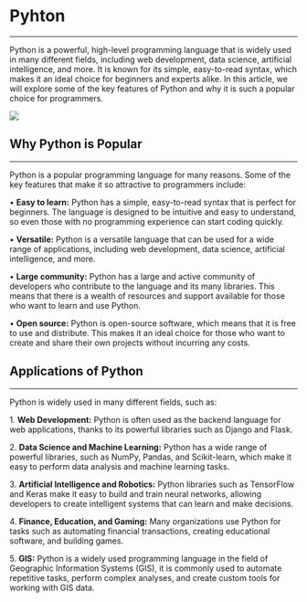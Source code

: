 # Pyhton

------------------------------------------------------------------------

Python is a powerful, high-level programming language that is widely used in many different fields,
including web development, data science, artificial intelligence, and more. It is known for its simple,
easy-to-read syntax, which makes it an ideal choice for beginners and experts alike. In this article,
we will explore some of the key features of Python and why it is such a popular choice for
programmers.

![](images/Screenshot%202024-01-08%20at%2000.28.13.png)

						

## **Why Python is Popular**	

------------------------------------------------------------------------

Python is a popular programming language for many reasons. Some of the key features that make
it so attractive to programmers include:
					

• **Easy to learn:** Python has a simple, easy-to-read syntax that is perfect for beginners. The
language is designed to be intuitive and easy to understand, so even those with no
programming experience can start coding quickly.					

• **Versatile:** Python is a versatile language that can be used for a wide range of applications,
including web development, data science, artificial intelligence, and more.						

• **Large community:** Python has a large and active community of developers who contribute to
the language and its many libraries. This means that there is a wealth of resources and support
available for those who want to learn and use Python.						

• **Open source:** Python is open-source software, which means that it is free to use and
distribute. This makes it an ideal choice for those who want to create and share their own
projects without incurring any costs.
						

## **Applications of Python**

------------------------------------------------------------------------

Python is widely used in many different fields, such as:
					

1\. **Web Development:** Python is often used as the backend language for web applications,
thanks to its powerful libraries such as Django and Flask.					

2\. **Data Science and Machine Learning:** Python has a wide range of powerful libraries, such as
NumPy, Pandas, and Scikit-learn, which make it easy to perform data analysis and machine
learning tasks.						

3\. **Artificial Intelligence and Robotics:** Python libraries such as TensorFlow and Keras make it
easy to build and train neural networks, allowing developers to create intelligent systems that
can learn and make decisions.

4\. **Finance, Education, and Gaming:** Many organizations use Python for tasks such as
automating financial transactions, creating educational software, and building games.				

5\. **GIS:** Python is a widely used programming language in the field of Geographic Information
Systems (GIS), it is commonly used to automate repetitive tasks, perform complex analyses,
and create custom tools for working with GIS data.

					

				

			

		

	

					

				

			

		

	

					

				

			

		

	
